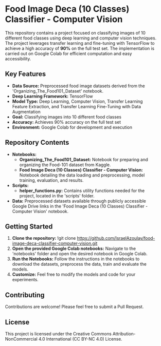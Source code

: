 # Food Image Deca (10 Classes) Classifier - Computer Vision
This repository contains a project focused on classifying images of 10 different food classes using deep learning and computer vision techniques. The project leverages transfer learning and fine-tuning with TensorFlow to achieve a high accuracy of **90%** on the full test set. The implementation is carried out on Google Colab for efficient computation and easy accessibility.

## Key Features
- **Data Source:** Preprocessed food image datasets derived from the 'Organizing_The_Food101_Dataset' notebook.
- **Deep Learning Framework:** TensorFlow
- **Model Type:** Deep Learning, Computer Vision, Transfer Learning Feature Extraction, and Transfer Learning Fine-Tuning with Data Augmentation
- **Goal:** Classifying images into 10 different food classes
- **Accuracy:** Achieves 90% accuracy on the full test set
- **Environment:** Google Colab for development and execution

## Repository Contents
- **Notebooks:**
  - **Organizing_The_Food101_Dataset:** Notebook for preparing and organizing the Food-101 dataset from Kaggle.
  - **Food Image Deca (10 Classes) Classifier - Computer Vision:** Notebook detailing the data loading and preprocessing, model training, evaluation, and results.
- **Scripts:**
  - **helper_functions.py:** Contains utility functions needed for the project, located in the 'scripts' folder.
- **Data:** Preprocessed datasets available through publicly accessible Google Drive links in the 'Food Image Deca (10 Classes) Classifier - Computer Vision' notebook.

## Getting Started
1. **Clone the repository:**
   !git clone https://github.com/IsraelAzoulay/food-image-deca-classifier-computer-vision.git
2. **Open the provided Google Colab notebooks:**
Navigate to the 'notebooks' folder and open the desired notebook in Google Colab.
3. **Run the Notebooks:**
Follow the instructions in the notebooks to download the datasets, preprocess the data, train and evaluate the models.
4. **Customize:**
Feel free to modify the models and code for your experiments.

## Contributing
Contributions are welcome! Please feel free to submit a Pull Request.

## License
This project is licensed under the Creative Commons Attribution-NonCommercial 4.0 International (CC BY-NC 4.0) License.
